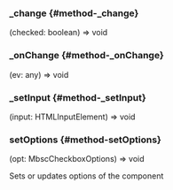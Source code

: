 ### _change {#method-_change}

(checked: boolean) => void




### _onChange {#method-_onChange}

(ev: any) => void




### _setInput {#method-_setInput}

(input: HTMLInputElement) => void




### setOptions {#method-setOptions}

(opt: MbscCheckboxOptions) => void


Sets or updates options of the component
